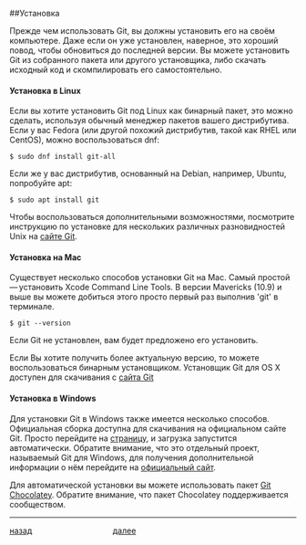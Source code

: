 ##Установка

Прежде чем использовать Git, вы должны установить его на своём компьютере. Даже если он уже установлен, наверное, это хороший повод, чтобы обновиться до последней версии. Вы можете установить Git из собранного пакета или другого установщика, либо скачать исходный код и скомпилировать его самостоятельно.

#### Установка в Linux
Если вы хотите установить Git под Linux как бинарный пакет, это можно сделать, используя обычный менеджер пакетов вашего дистрибутива. Если у вас Fedora (или другой похожий дистрибутив, такой как RHEL или CentOS), можно воспользоваться dnf:

```
$ sudo dnf install git-all
```

Если же у вас дистрибутив, основанный на Debian, например, Ubuntu, попробуйте apt:

```
$ sudo apt install git
```

Чтобы воспользоваться дополнительными возможностями, посмотрите инструкцию по установке для нескольких различных разновидностей Unix на [сайте Git](https://git-scm.com/download/linux).

#### Установка на Mac
Существует несколько способов установки Git на Mac. Самый простой — установить Xcode Command Line Tools. В версии Mavericks (10.9) и выше вы можете добиться этого просто первый раз выполнив 'git' в терминале.

```
$ git --version
```

Если Git не установлен, вам будет предложено его установить.

Если Вы хотите получить более актуальную версию, то можете воспользоваться бинарным установщиком. Установщик Git для OS X доступен для скачивания с [сайта Git](https://git-scm.com/download/mac)

#### Установка в Windows
Для установки Git в Windows также имеется несколько способов. Официальная сборка доступна для скачивания на официальном сайте Git. Просто перейдите на [страницу](https://git-scm.com/download/win), и загрузка запустится автоматически. Обратите внимание, что это отдельный проект, называемый Git для Windows, для получения дополнительной информации о нём перейдите на [официальный сайт](https://gitforwindows.org).

Для автоматической установки вы можете использовать пакет [Git Chocolatey](https://chocolatey.org/packages/git). Обратите внимание, что пакет Chocolatey поддерживается сообществом.

---

[назад](./history.md "Вернуться назад")                                    [далее](./config.md "Следующая страница")
